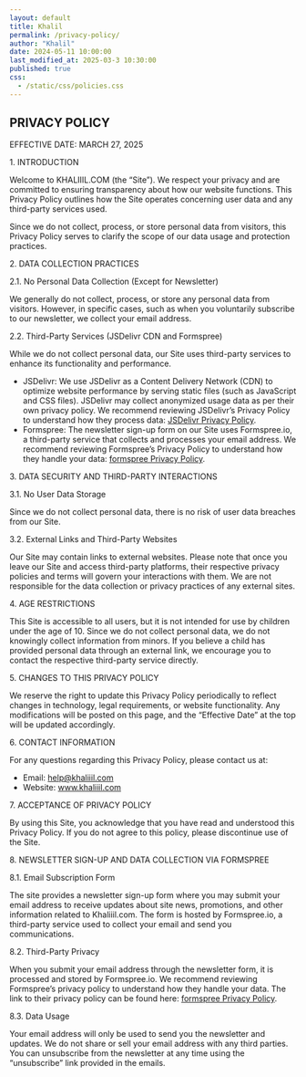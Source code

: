 ```yaml
---
layout: default
title: Khalil
permalink: /privacy-policy/
author: "Khalil"
date: 2024-05-11 10:00:00
last_modified_at: 2025-03-3 10:30:00
published: true
css:
  - /static/css/policies.css
---
```


<div class="main5">
<h2>PRIVACY POLICY</h2>
<p>EFFECTIVE DATE: MARCH 27, 2025</p>
<p>1. INTRODUCTION</p>
<p>Welcome to KHALIIIL.COM (the “Site”). We respect your privacy and are committed to ensuring transparency about how our website functions. This Privacy Policy outlines how the Site operates concerning user data and any third-party services used.</p>
<p>Since we do not collect, process, or store personal data from visitors, this Privacy Policy serves to clarify the scope of our data usage and protection practices.</p>
<p>2. DATA COLLECTION PRACTICES</p>
<p>2.1. No Personal Data Collection (Except for Newsletter)</p>
<p>We generally do not collect, process, or store any personal data from visitors. However, in specific cases, such as when you voluntarily subscribe to our newsletter, we collect your email address.</p>
<p>2.2. Third-Party Services (JSDelivr CDN and Formspree)</p>
<p>While we do not collect personal data, our Site uses third-party services to enhance its functionality and performance.</p>
<ul>
<li>JSDelivr: We use JSDelivr as a Content Delivery Network (CDN) to optimize website performance by serving static files (such as JavaScript and CSS files). JSDelivr may collect anonymized usage data as per their own privacy policy. We recommend reviewing JSDelivr’s Privacy Policy to understand how they process data: <a href="https://www.jsdelivr.com/terms/privacy-policy">JSDelivr Privacy Policy</a>.</li>
<li>Formspree: The newsletter sign-up form on our Site uses Formspree.io, a third-party service that collects and processes your email address. We recommend reviewing Formspree’s Privacy Policy to understand how they handle your data: <a href="https://formspree.io/legal/privacy-policy/">formspree Privacy Policy</a>.</li>
</ul>
<p>3. DATA SECURITY AND THIRD-PARTY INTERACTIONS</p>
<p>3.1. No User Data Storage</p>
<p>Since we do not collect personal data, there is no risk of user data breaches from our Site.</p>
<p>3.2. External Links and Third-Party Websites</p>
<p>Our Site may contain links to external websites. Please note that once you leave our Site and access third-party platforms, their respective privacy policies and terms will govern your interactions with them. We are not responsible for the data collection or privacy practices of any external sites.</p>
<p>4. AGE RESTRICTIONS</p>
<p>This Site is accessible to all users, but it is not intended for use by children under the age of 10. Since we do not collect personal data, we do not knowingly collect information from minors. If you believe a child has provided personal data through an external link, we encourage you to contact the respective third-party service directly.</p>
<p>5. CHANGES TO THIS PRIVACY POLICY</p>
<p>We reserve the right to update this Privacy Policy periodically to reflect changes in technology, legal requirements, or website functionality. Any modifications will be posted on this page, and the “Effective Date” at the top will be updated accordingly.</p>
<p>6. CONTACT INFORMATION</p>
<p>For any questions regarding this Privacy Policy, please contact us at:</p>
<ul>
<li>Email: <a href="mailto:help@khaliiil.com">help@khaliiil.com</a></li>
<li>Website: <a href="/">www.khaliiil.com</a></li>
</ul>
<p>7. ACCEPTANCE OF PRIVACY POLICY</p>
<p>By using this Site, you acknowledge that you have read and understood this Privacy Policy. If you do not agree to this policy, please discontinue use of the Site.</p>
<p>8. NEWSLETTER SIGN-UP AND DATA COLLECTION VIA FORMSPREE</p>
<p>8.1. Email Subscription Form</p>
<p>The site provides a newsletter sign-up form where you may submit your email address to receive updates about site news, promotions, and other information related to Khaliiil.com. The form is hosted by Formspree.io, a third-party service used to collect your email and send you communications.</p>
<p>8.2. Third-Party Privacy</p>
<p>When you submit your email address through the newsletter form, it is processed and stored by Formspree.io. We recommend reviewing Formspree’s privacy policy to understand how they handle your data. The link to their privacy policy can be found here: <a href="https://formspree.io/legal/privacy-policy/">formspree Privacy Policy</a>.</p>
<p>8.3. Data Usage</p>
<p>Your email address will only be used to send you the newsletter and updates. We do not share or sell your email address with any third parties. You can unsubscribe from the newsletter at any time using the “unsubscribe” link provided in the emails.</p>
</div>
